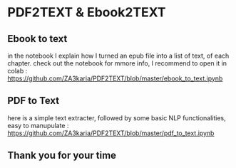 # PDF2TEXT & Ebook2TEXT



## Ebook to text
in the notebook I explain how I turned an epub file into a list of text, of each chapter. check out the notebook for mmore info, I recommend to open it in colab : https://github.com/ZA3karia/PDF2TEXT/blob/master/ebook_to_text.ipynb


## PDF to Text 

here is a simple text extracter, followed by some basic NLP functionalities, easy to manupulate : https://github.com/ZA3karia/PDF2TEXT/blob/master/pdf_to_text.ipynb

## Thank you for your time
